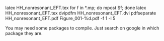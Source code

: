 latex HH_nonresonant_EFT.tex
for f in *.mp; do mpost $f; done
latex HH_nonresonant_EFT.tex
dvipdfm HH_nonresonant_EFT.dvi
pdfseparate HH_nonresonant_EFT.pdf Figure_001-%d.pdf -f 1 -l 5

You may need some packages to compile. Just search on google in which package they are.
